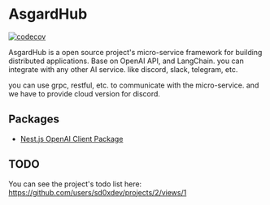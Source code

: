 # AsgardHub

[![codecov](https://codecov.io/gh/sd0xdev/asgard-hub/branch/main/graph/badge.svg?token=EI8HAR7NP0)](https://codecov.io/gh/sd0xdev/asgard-hub)

AsgardHub is a open source project's micro-service framework for building distributed applications. Base on OpenAI API, and LangChain. you can integrate with any other AI service. like discord, slack, telegram, etc.

you can use grpc, restful, etc. to communicate with the micro-service. and we have to provide cloud version for discord.

## Packages

- [Nest.js OpenAI Client Package](https://www.npmjs.com/package/@sd0x/nest-openai-client/)

## TODO

You can see the project's todo list here:
https://github.com/users/sd0xdev/projects/2/views/1
